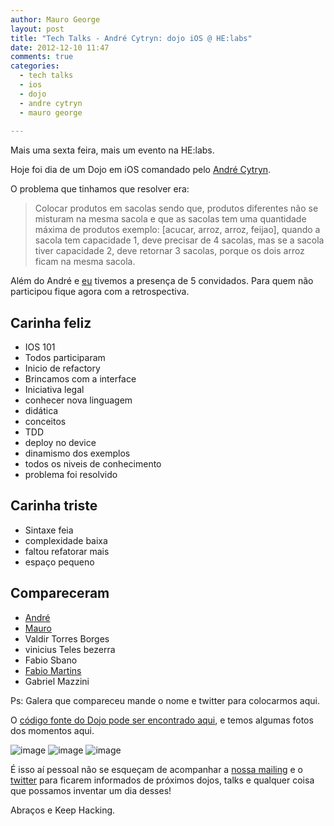 ```yaml
---
author: Mauro George
layout: post
title: "Tech Talks - André Cytryn: dojo iOS @ HE:labs"
date: 2012-12-10 11:47
comments: true
categories:
  - tech talks
  - ios
  - dojo
  - andre cytryn
  - mauro george
  
---
```


Mais uma sexta feira, mais um evento na HE:labs.

Hoje foi dia de um Dojo em iOS comandado pelo [André Cytryn][2].
<!--more-->

O problema que tinhamos que resolver era:

> Colocar produtos em sacolas sendo que, produtos diferentes não se misturam na mesma sacola e que as sacolas tem uma quantidade máxima de produtos exemplo: [acucar, arroz, arroz, feijao], quando a sacola tem capacidade 1, deve precisar de 4 sacolas, mas se a sacola tiver capacidade 2, deve retornar 3 sacolas, porque os dois arroz ficam na mesma sacola.

Além do André e [eu][1] tivemos a presença de 5 convidados. Para quem não participou fique agora com a retrospectiva.

## Carinha feliz

- IOS 101
- Todos participaram
- Inicio de refactory
- Brincamos com a interface
- Iniciativa legal
- conhecer nova linguagem
- didática
- conceitos
- TDD
- deploy no device
- dinamismo dos exemplos
- todos os niveis de conhecimento
- problema foi resolvido

## Carinha triste

- Sintaxe feia
- complexidade baixa
- faltou refatorar mais
- espaço pequeno

## Compareceram

- [André][2]
- [Mauro][1]
- Valdir Torres Borges
- vinicius Teles bezerra
- Fabio Sbano
- [Fabio Martins][6]
- Gabriel Mazzini

Ps: Galera que compareceu mande o nome e twitter para colocarmos aqui.

O [código fonte do Dojo pode ser encontrado aqui][3], e temos algumas fotos dos momentos aqui.

![image](/blog/images/posts/2012-12-10/dojo-ios-1.jpg)
![image](/blog/images/posts/2012-12-10/dojo-ios-2.jpg)
![image](/blog/images/posts/2012-12-10/dojo-ios-3.jpg)

É isso aí pessoal não se esqueçam de acompanhar a [nossa mailing][4] e o [twitter][5] para ficarem informados de próximos dojos, talks e qualquer coisa que possamos inventar um dia desses!

Abraços e Keep Hacking.

[1]: https://twitter.com/maurogeorge
[2]: http://twitter.com/kinhow
[3]: https://github.com/cytryn/DojoSupermercado
[4]: http://helabs.com.br/mailing/
[5]: http://www.twitter.com/helabs
[6]: https://twitter.com/FabioMartins88
